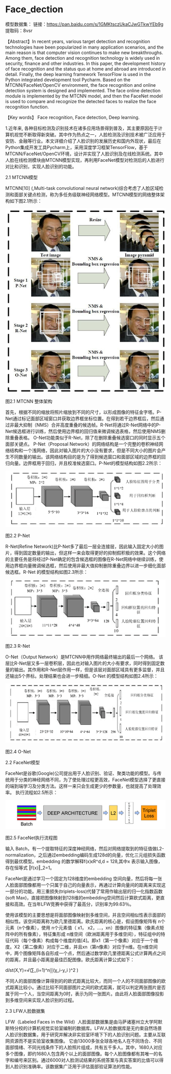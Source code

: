 # Face_dection
模型数据集：
链接：https://pan.baidu.com/s/1GMKtsczUkaCJwGTkwYEb9g 提取码：8vsr 


【Abstract】In recent years, various target detection and recognition technologies have been popularized in many application scenarios, and the main reason is that computer vision continues to make new breakthroughs. Among them, face detection and recognition technology is widely used in security, finance and other industries. In this paper, the development history of face recognition and the status quo at home and abroad are introduced in detail. Finally, the deep learning framework TensorFlow is used in the Python integrated development tool Pycharm. Based on the MTCNN/FaceNet/OpenCV environment, the face recognition and online detection system is designed and implemented. The face online detection module is implemented by the MTCNN model, and then the FaceNet model is used to compare and recognize the detected faces to realize the face recognition function.

【Key words】 Face recognition, Face detection, Deep learning.

1.近年来, 各种目标检测及识别技术在诸多应用场景得到普及，其主要原因在于计算机视觉不断取得新突破。其中作为热点之一，人脸检测及识别技术被广泛应用于安防、金融等行业。本文详细介绍了人脸识别的发展历史和国内外现状，最后在Python集成开发工具Pycharm上，采用深度学习框架TensorFlow，基于MTCNN/FaceNet/OpenCV环境，设计并实现了人脸识别及在线检测系统。其中人脸在线检测模块由MTCNN模型实现，再利用FaceNet模型对检测后的人脸进行对比和识别，实现人脸识别的功能。

2.1 MTCNN模型

MTCNN[10] (,Multi-task convolutional neural network)综合考虑了人脸区域检测和面部关键点检测，称为多任务级联神经网络模型。MTCNN模型的网络整体架构如下图2.1所示：

 ![image](https://github.com/lewyu/Face_dection/blob/master/readme_img/1.jpg)
 
图2.1 MTCNN 整体架构


首先，根据不同的缩放将照片缩放到不同的尺寸，以形成图像的特征金字塔。P-Net通过标记面部区域窗口并获取边界框坐标位置。在得到若干边界框后，然后通过非最大抑制（NMS）合并高度重叠的候选帧。R-Net将通过R-Net网络中的P-Net候选框进行训练，然后使用边界框的回归值来微调候选表格，然后使用NMS删除重叠表格。 O-Net功能类似于R-Net，除了在删除重叠候选窗口的同时显示五个面部关键点。
P-Net（Proposal Network）的网络结构是一个完整的卷积神经网络结构和一个浅网络，因此对输入图片的大小没有要求，但是不同大小的图片会产生不同数量的输出。该网络结构目的是为了得到候选窗口和面部区域的边界框的回归向量。边界框用于回归，并且校准候选窗口。P-Net的模型结构如图2.2所示：

 ![image](https://github.com/lewyu/Face_dection/blob/master/readme_img/2.png)
 
图2.2 P-Net

R-Net(Refine Network)比P-Net多了最后一层全连接层，因此输入固定大小的图片，得到固定数量的输出，但这样一来会取得更好的抑制假积极的效果。这个网络的主要任务是将经过P-Net确定的包含候选框的图像在R-Net网络中继续训练，使用边界框向量微调候选框，然后使用非最大值抑制删除重叠边界以进一步细化面部候选框。R-Net 的模型结构如图2.3所示：

 ![image](https://github.com/lewyu/Face_dection/blob/master/readme_img/3.png)
 
图2.3 R-Net

O-Net（Output Network）是MTCNN中用作网络最终输出的最后一个网络。 该层比R-Net层又多一层卷积层，因此也对输入图片的大小有要求，同时得到固定数量的输出。其作用和R-Net层作用一样，但是该层对面部区域具有更多监督，并且还输出5个界标。处理结果也会进一步精细。O-Net 的模型结构如图2.4所示：

 ![image](https://github.com/lewyu/Face_dection/blob/master/readme_img/4.png)
 
图2.4 O-Net

2.2 FaceNet模型

FaceNet是谷歌(Google)公司提出用于人脸识别、验证、聚类功能的模型。与传统用于分类的神经网络不同，为了使处理过程更高效，FaceNet模型选择了更直接的端到端学习及分类方法。这样一来只会生成更少的参数量，也就提高了处理效率。 执行流程如2.5所示：

 ![image](https://github.com/lewyu/Face_dection/blob/master/readme_img/5.png)
 
图2.5 FaceNet执行流程图

输入 Batch，有一个提取特征的深度神经网络，然后对网络提取到的特征值做L2-normalization，之后通过embedding编码生成128d的向量，优化三元组损失函数得到最优模型。embedding 的数学解释f(x)ϵR^d,d = 128,其中x 表示输入图像，存在恒等式
‖f(x)‖_2=1。

FaceNet是通过学习一个固定为128维度的embedding 空间向量，然后将每一张人脸面部图像都用一个只属于自己的向量表示，再通过计算向量间的距离来实现这一部分的功能。用三重损失(triplets-loss)代替了常用作输出层的归一化指数函数(soft Max)，直接把图像映射到128维的embedding空间然后计算欧式距离，更直接和高效。在当年LFW竞赛中获得了最高分，识别率为99.63％。

使用该模型的主要思想是将面部图像映射到多维空间，并且空间相似性表示面部的相似性。该空间距离称为欧几里德距离。欧氏距离的核心是，假设图像矩阵有 n个元素（n个像素），使用 n个元素值（ x1， x2，...，xn）图像的特征集（像素点矩阵中的所有像素），特征集形成 n维空间（欧洲距离用于多维空间），特征组中的特征代码（每个像素）构成每个维度的值[4]。即x1（第一个像素）对应于一个维度。X2（第二像素）对应于二维，并且xn（第n像素）对应于n维。在n维空间中，两个图像矩阵各自形成一个点，然后通过数学欧几里德距离公式计算两点之间的距离，并且最小距离是最佳匹配图像。欧氏距离计算公式如下：

dⅈst(X,Y)=√(∑_(i=1)^n▒(χ_i-y_i )^2 )


不同人的面部图像计算得到的的欧式距离比较大，而同一个人的不同面部图像的欧式距离比较小。通过比较不同面部图片之间的欧式距离，就可以判定两张图片是否属于同一个人，当空间距离为0时，表示为同一张图片。由此将人脸面部图像投影到多维空间来实现人脸识别的过程。

2.3 LFW人脸数据集

LFW（Labeled Faces in the Wild）人脸面部数据集是由马萨诸塞州立大学阿默斯特分校的计算机视觉实验室编制的数据库。LFW人脸数据库是无约束自然场景人脸识别数据集，用于研究并解决非实验室环境下下的人脸识别问题。主要从互联网资源而不是实验室收集图像。
它由13000多张全球各地名人在不同场合、不同面部情绪、不同光线条件下的人脸照片组成，共有五千多人。其中，1680人对应多个图像，即约1680人包含两个以上的面部图像。每个人脸图像都有其唯一的名字和编号来区别。通过6000对人脸测试结果的系统答案与真实答案的比值可以得到人脸识别准确率。该数据集广泛用于评估面部验证算法的性能。

